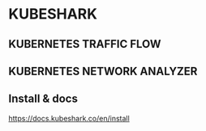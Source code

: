 # KUBESHARK

KUBERNETES TRAFFIC FLOW
--
KUBERNETES NETWORK ANALYZER
--

Install & docs
--
https://docs.kubeshark.co/en/install
